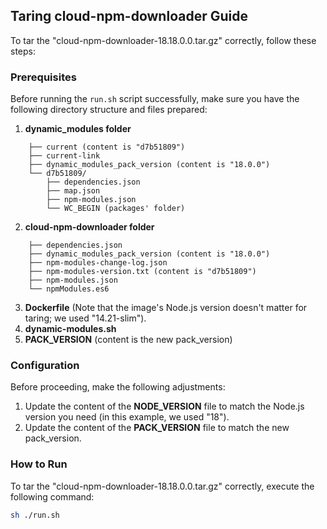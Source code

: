 ## Taring cloud-npm-downloader Guide

To tar the "cloud-npm-downloader-18.18.0.0.tar.gz" correctly, follow these steps:

### Prerequisites

Before running the `run.sh` script successfully, make sure you have the following directory structure and files prepared:

1. **dynamic_modules folder**
```
    ├── current (content is "d7b51809")
    ├── current-link
    ├── dynamic_modules_pack_version (content is "18.0.0")
    └── d7b51809/
        ├── dependencies.json
        ├── map.json
        ├── npm-modules.json
        └── WC_BEGIN (packages' folder)
```
2. **cloud-npm-downloader folder**
```
    ├── dependencies.json
    ├── dynamic_modules_pack_version (content is "18.0.0")
    ├── npm-modules-change-log.json
    ├── npm-modules-version.txt (content is "d7b51809")
    ├── npm-modules.json
    └── npmModules.es6
```
3. **Dockerfile** (Note that the image's Node.js version doesn't matter for taring; we used "14.21-slim").
4. **dynamic-modules.sh**
5. **PACK_VERSION** (content is the new pack_version)

### Configuration
Before proceeding, make the following adjustments:
1. Update the content of the **NODE_VERSION** file to match the Node.js version you need (in this example, we used "18").
2. Update the content of the **PACK_VERSION** file to match the new pack_version.

### How to Run
To tar the "cloud-npm-downloader-18.18.0.0.tar.gz" correctly, execute the following command:
```bash
sh ./run.sh
```